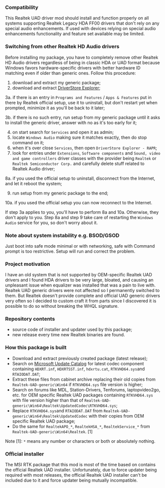 ### Compatibility
This Realtek UAD driver mod should install and function properly on all systems supporting Realtek Legacy HDA FF00 drivers that don't rely on any special audio enhancements. If used with devices relying on special audio enhancements functionality and feature set available may be limited.
### Switching from other Realtek HD Audio drivers
Before installing my package, you have to completely remove other Realtek HD Audio drivers regardless of being in classic HDA or UAD format because Windows favors hardware-specific drivers with better hardware ID matching even if older than generic ones. Follow this procedure: 
1. download and extract my generic package;
2. download and extract [DriverStore Explorer](https://github.com/lostindark/DriverStoreExplorer/releases);

3a. if there is an entry in `Programs and Features` / `Apps & Features` put in there by Realtek official setup, use it to uninstall, but don't restart yet when prompted, minimize it as you'll be back to it later;

3b. if there is no such entry, run setup from my generic package until it asks to install the generic driver, answer with no as it's too early for it;

4. on start search for `Services` and open it as admin;
5. locate `Windows Audio` making sure it matches exactly, then do stop command on it;
6. when it's over close `Services`, then open `DriverStore Explorer - RAPR`;
7. look for entries under `Extensions`, `Software components` and `Sound, video and game controllers` driver classes with the provider being `Realtek` or `Realtek Semiconductor Corp.` and carefully delete stuff related to Realtek Audio driver;

8a. if you used the official setup to uninstall, disconnect from the Internet, and let it reboot the system;

9. run setup from my generic package to the end;

10a. if you used the official setup you can now reconnect to the Internet.

If step 3a applies to you, you'll have to perform 8a and 10a. Otherwise, they don't apply to you.
Step 8a and step 9 take care of restarting the `Windows Audio` service for you, so don't worry about it.
### Note about system instability e.g. BSOD/GSOD
Just boot into safe mode minimal or with networking, safe with Command prompt is too restrictive. Setup will run and correct the problem.
### Project motivation
I have an old system that is not supported by OEM-specific Realtek UAD drivers and I found HDA drivers to be very large, bloated, and causing an unpleasant issue when equalizer was installed that was a pain to live with. Realtek UAD generic drivers were not affected so I permanently switched to them. But Realtek doesn't provide complete and official UAD generic drivers very often so I decided to custom craft it from parts since I discovered it is possible to do so without breaking the WHQL signature.
### Repository contents
- source code of installer and updater used by this package;
- new release every time new Realtek binaries are found.
### How this package is built
- Download and extract previously created package (latest release);
- Search on [Microsoft Update Catalog](https://www.catalog.update.microsoft.com/Search.aspx?q=Realtek+Media+2020) for latest codec component containing `HDXRT.inf`, `HDXRTSST.inf`, `hdxrtu.cat`, `RTKVHD64.sys`and `RTAIODAT.DAT`;
- Extract these files from cabinet archive replacing their old copies from `Realtek-UAD-generic\Win64` if `RTKVHD64.sys` file version is higher;
- Search on forums like MDL, Station-Drivers, Tenforums, laptopvideo2go, etc. for OEM specific Realtek UAD packages containing `RTKVHD64.sys` with file version higher than that of `Realtek-UAD-generic\Win64\Realtek\UpdatedCodec\RTKVHD64.sys`;
- Replace  `RTKVHD64.sys`and `RTAIODAT.DAT` from `Realtek-UAD-generic\Win64\Realtek\UpdatedCodec` with their copies from OEM specific Realtek UAD package;
- Do the same for `RealtekAPO_*`, `RealtekHSA_*`, `RealtekService_*` from `Realtek-UAD-generic\Win64\Realtek`. [1]

Note [1]: `*` means any number or characters or both or absolutely nothing.
### Official installer
The MSI RTK package that this mod is most of the time based on contains the official Realtek UAD installer. Unfortunately, due to force updater being required with most releases, the official Realtek UAD installer can't be included due to it and force updater being mutually incompatible.
